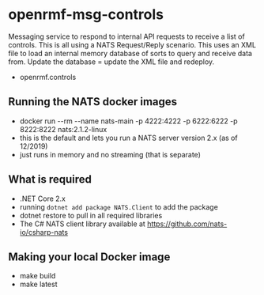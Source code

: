 # openrmf-msg-controls
Messaging service to respond to internal API requests to receive a list of controls. This is all using a NATS Request/Reply scenario. This uses 
an XML file to load an internal memory database of sorts to query and receive data from. Update the database = update the 
XML file and redeploy.

* openrmf.controls

## Running the NATS docker images
* docker run --rm --name nats-main -p 4222:4222 -p 6222:6222 -p 8222:8222 nats:2.1.2-linux
* this is the default and lets you run a NATS server version 2.x (as of 12/2019)
* just runs in memory and no streaming (that is separate)

## What is required
* .NET Core 2.x
* running `dotnet add package NATS.Client` to add the package
* dotnet restore to pull in all required libraries
* The C# NATS client library available at https://github.com/nats-io/csharp-nats

## Making your local Docker image
* make build
* make latest
